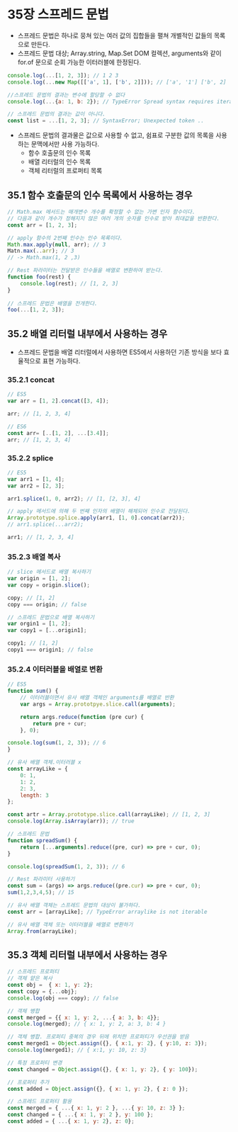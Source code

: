 # 35장 스프레드 문법

-   스프레드 문법은 하나로 뭉쳐 있는 여러 값의 집합들을 펼쳐 개별적인 값들의 목록으로 만든다.
-   스프레드 문법 대상; Array.string, Map.Set DOM 컬렉션, arguments와 같이 for.of 문으로 순회 가능한 이터러블에 한정된다.

```jsx
console.log(...[1, 2, 3]); // 1 2 3
console.log(...new Map([['a', 1], ['b', 2]])); // ['a', '1'] ['b', 2]

//스프레드 문법의 결과는 변수에 할당할 수 없다
console.log(...{a: 1, b: 2}); // TypeError Spread syntax requires iterable[Symbol iterator] to be a function

// 스프레드 문법의 결과는 값이 아니다.
const list = ...[1, 2, 3]; // SyntaxError; Unexpected token ..
```

- 스프레드 문법의 결과물은 값으로 사용할 수 없고, 쉼표로 구분한 값의 목록을 사용하는 문맥에서만 사용 가능하다.
	- 함수 호출문의 인수 목록
	- 배열 리터럴의 인수 목록
	- 객체 리터럴의 프로퍼티 목록

## 35.1 함수 호출문의 인수 목록에서 사용하는 경우

```jsx
// Math.max 메서드는 매개변수 개수를 확정할 수 없는 가변 인자 함수이다.
// 다음과 같이 개수가 정해지지 않은 여러 개의 숫자를 인수로 받아 최대값을 반환한다.
const arr = [1, 2, 3];

// apply 함수의 2번째 인수는 인수 목록이다.
Math.max.apply(null, arr); // 3
Matn.max(..arr); // 3
// -> Math.max(1, 2 ,3)
```

```jsx
// Rest 파라미터는 전달받은 인수들을 배열로 변환하여 받는다.
function foo(rest) {
	console.log(rest); // [1, 2, 3]
}	
	
// 스프레드 문법은 배열을 전개한다.
foo(...[1, 2, 3]);
```

## 35.2 배열 리터럴 내부에서 사용하는 경우

- 스프레드 문법을 배열 리터럴에서 사용하면 ES5에서 사용하던 기존 방식을 보다 효율적으로 표현 가능하다.

### 35.2.1 concat

```jsx
// ES5
var arr = [1, 2].concat([3, 4]);

arr; // [1, 2, 3, 4]

// ES6
const arr= [..[1, 2], ...[3.4]];
arr; // [1, 2, 3, 4]
```

### 35.2.2 splice

```jsx
// ES5
var arr1 = [1, 4];
var arr2 = [2, 3];

arr1.splice(1, 0, arr2); // [1, [2, 3], 4]

// apply 메서드에 의해 두 번째 인자의 배열이 해체되어 인수로 전달된다.
Array.prototype.splice.apply(arr1, [1, 0].concat(arr2));
// arr1.splice(...arr2);

arr1; // [1, 2, 3, 4]
```

### 35.2.3 배열 복사

```jsx
// slice 메서드로 배열 복사하기
var origin = [1, 2];
var copy = origin.slice();

copy; // [1, 2]
copy === origin; // false

// 스프레드 문법으로 배열 복사하기
var orgin1 = [1, 2];
var copy1 = [...origin1];

сору1; // [1, 2]
copy1 === origin1; // false
```

### 35.2.4 이터러블을 배열로 변환

```jsx
// ES5
function sum() {
	// 이터러블이면서 유사 배열 객체인 arguments를 배열로 반환
	var args = Array.prototpye.slice.call(arguments);

	return args.reduce(function (pre cur) {
		return pre + cur;
	}, 0);

console.log(sum(1, 2, 3)); // 6
}

// 유사 배열 객체.이터러블 x
const arrayLike = {
	0: 1,
	1: 2,
	2: 3,
	length: 3
};

const artr = Array.prototype.slice.call(arrayLike); // [1, 2, 3] 
console.log(Array.isArray(arr)); // true

// 스프레드 문법
function spreadSum() {
	return [...arguments].reduce((pre, cur) => pre + cur, 0);
}

console.log(spreadSum(1, 2, 3)); // 6

// Rest 파라미터 사용하기
const sum = (args) => args.reduce((pre.cur) => pre + cur, 0);
sum(1,2,3,4,5); // 15

// 유사 배열 객체는 스프레드 문법의 대상이 불가하다.
const arr = [arrayLike]; // TypeError arraylike is not iterable

// 유사 배열 객체 또는 이터러블을 배열로 변환하기
Array.from(arrayLike);
```

## 35.3 객체 리터럴 내부에서 사용하는 경우

```jsx
// 스프레드 프로퍼티 
// 객체 얕은 복사
const obj =  { x: 1, y: 2};
const copy = {...obj};
console.log(obj === copy); // false

// 객체 병합
const merged = {{ x: 1, y: 2, ...{ a: 3, b: 4}};
console.log(merged); // { x: 1, y: 2, a: 3, b: 4 }

// 객체 병합. 프로퍼티 중복의 경우 뒤에 위치한 프로퍼티가 우선권을 받음
const merged1 = Object.assign({}, { x:1, y: 2}, { y:10, z: 3});
console.log(merged1); // { x:1, y: 10, z: 3}

// 특정 프로퍼티 변경
const changed = Object.assign({}, { x: 1, y: 2}, { y: 100});

// 프로퍼티 추가
const added = Object.assign({}, { x: 1, y: 2}, { z: 0 });
```

```jsx
// 스프레드 프로퍼티 활용
const merged = { ...{ x: 1, y: 2 }, ...{ y: 10, z: 3} };
const changed = { ...{ x: 1, y: 2 }, y: 100 };
const added = { ...{ x: 1, y: 2}, z: 0};
```




